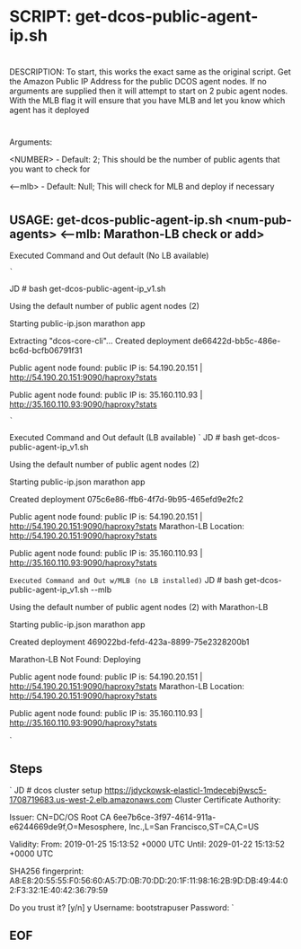 #
# SCRIPT:   get-dcos-public-agent-ip.sh
#
DESCRIPTION: 
To start, this works the exact same as the original script.  Get the Amazon Public IP Address for the public DCOS agent nodes.  If no arguments are supplied then it will attempt to start on 2 pubic agent nodes.  With the MLB flag it will ensure that you have MLB and let you know which agent has it deployed
#
Arguments:

\<NUMBER\> - Default: 2;    This should be the number of public agents that you want to check for

\<--mlb\>  - Default: Null; This will check for MLB and deploy if necessary
#
## USAGE:    get-dcos-public-agent-ip.sh \<num-pub-agents\> \<--mlb: Marathon-LB check or add\>

Executed Command and Out default (No LB available)

    `
JD # bash get-dcos-public-agent-ip_v1.sh

 Using the default number of public agent nodes (2)

 Starting public-ip.json marathon app

Extracting "dcos-core-cli"...
Created deployment de66422d-bb5c-486e-bc6d-bcfb06791f31


 Public agent node found:  public IP is: 54.190.20.151 | http://54.190.20.151:9090/haproxy?stats


 Public agent node found:  public IP is: 35.160.110.93 | http://35.160.110.93:9090/haproxy?stats

    `

Executed Command and Out default (LB available)
`
JD # bash get-dcos-public-agent-ip_v1.sh

 Using the default number of public agent nodes (2)

 Starting public-ip.json marathon app

Created deployment 075c6e86-ffb6-4f7d-9b95-465efd9e2fc2


 Public agent node found:  public IP is: 54.190.20.151 | http://54.190.20.151:9090/haproxy?stats
 Marathon-LB Location: http://54.190.20.151:9090/haproxy?stats

 Public agent node found:  public IP is: 35.160.110.93 | http://35.160.110.93:9090/haproxy?stats

`
Executed Command and Out w/MLB (no LB installed)
`
JD # bash get-dcos-public-agent-ip_v1.sh --mlb

 Using the default number of public agent nodes (2) with Marathon-LB

 Starting public-ip.json marathon app

Created deployment 469022bd-fefd-423a-8899-75e2328200b1

 Marathon-LB Not Found: Deploying


 Public agent node found:  public IP is: 54.190.20.151 | http://54.190.20.151:9090/haproxy?stats
 Marathon-LB Location: http://54.190.20.151:9090/haproxy?stats

 Public agent node found:  public IP is: 35.160.110.93 | http://35.160.110.93:9090/haproxy?stats

`
## Steps

`
JD # dcos cluster setup https://jdyckowsk-elasticl-1mdecebj9wsc5-1708719683.us-west-2.elb.amazonaws.com
Cluster Certificate Authority:

  Issuer: CN=DC/OS Root CA 6ee7b6ce-3f97-4614-911a-e6244669de9f,O=Mesosphere\, Inc.,L=San Francisco,ST=CA,C=US

  Validity:
    From:  2019-01-25 15:13:52 +0000 UTC
    Until: 2029-01-22 15:13:52 +0000 UTC

  SHA256 fingerprint: A8:E8:20:55:55:F0:56:60:A5:7D:0B:70:DD:20:1F:11:98:16:2B:9D:DB:49:44:02:F3:32:1E:40:42:36:79:59

Do you trust it? [y/n] y
Username: bootstrapuser
Password:
`

## EOF
